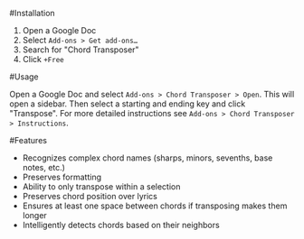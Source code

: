 #Installation

1. Open a Google Doc
2. Select `Add-ons > Get add-ons…`
3. Search for "Chord Transposer"
4. Click `+Free`


#Usage

Open a Google Doc and select `Add-ons > Chord Transposer > Open`. This will open a sidebar. Then select a starting and ending key and click "Transpose". For more detailed instructions see `Add-ons > Chord Transposer > Instructions`.


#Features

- Recognizes complex chord names (sharps, minors, sevenths, base notes, etc.)
- Preserves formatting
- Ability to only transpose within a selection
- Preserves chord position over lyrics
- Ensures at least one space between chords if transposing makes them longer
- Intelligently detects chords based on their neighbors
